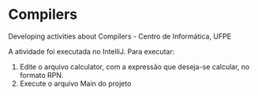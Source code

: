 # Compilers
Developing activities about Compilers - Centro de Informática, UFPE

A atividade foi executada no IntelliJ.
Para executar: 
1. Edite o arquivo calculator, com a expressão que deseja-se calcular, no formato RPN.
2. Execute o arquivo Main do projeto

